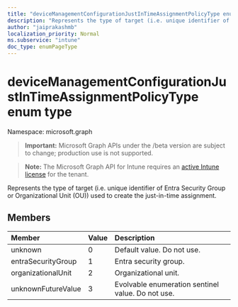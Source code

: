 ```yaml
---
title: "deviceManagementConfigurationJustInTimeAssignmentPolicyType enum type"
description: "Represents the type of target (i.e. unique identifier of Entra Security Group or Organizational Unit (OU)) used to create the just-in-time assignment."
author: "jaiprakashmb"
localization_priority: Normal
ms.subservice: "intune"
doc_type: enumPageType
---
```


# deviceManagementConfigurationJustInTimeAssignmentPolicyType enum type

Namespace: microsoft.graph

> **Important:** Microsoft Graph APIs under the /beta version are subject to change; production use is not supported.

> **Note:** The Microsoft Graph API for Intune requires an [active Intune license](https://go.microsoft.com/fwlink/?linkid=839381) for the tenant.

Represents the type of target (i.e. unique identifier of Entra Security Group or Organizational Unit (OU)) used to create the just-in-time assignment.

## Members
|Member|Value|Description|
|:---|:---|:---|
|unknown|0|Default value. Do not use.|
|entraSecurityGroup|1|Entra security group.|
|organizationalUnit|2|Organizational unit.|
|unknownFutureValue|3|Evolvable enumeration sentinel value. Do not use.|
